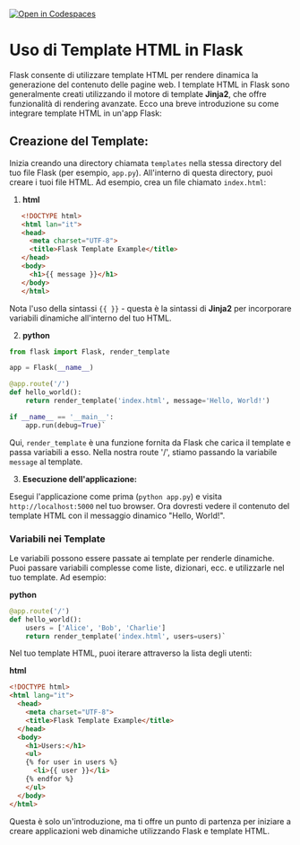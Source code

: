[![Open in Codespaces](https://classroom.github.com/assets/launch-codespace-2972f46106e565e64193e422d61a12cf1da4916b45550586e14ef0a7c637dd04.svg)](https://classroom.github.com/open-in-codespaces?assignment_repo_id=18018547)
# Uso di Template HTML in Flask

Flask consente di utilizzare template HTML per rendere dinamica la generazione del contenuto delle pagine web. I template HTML in Flask sono generalmente creati utilizzando il motore di template **Jinja2**, che offre funzionalità di rendering avanzate. Ecco una breve introduzione su come integrare template HTML in un'app Flask:

## Creazione del Template:

Inizia creando una directory chiamata `templates` nella stessa directory del tuo file Flask (per esempio, `app.py`). All'interno di questa directory, puoi creare i tuoi file HTML. Ad esempio, crea un file chiamato `index.html`:

1. **html**

```html
   <!DOCTYPE html> 
   <html lan="it"> 
   <head> 
     <meta charset="UTF-8">
     <title>Flask Template Example</title> 
   </head> 
   <body> 
     <h1>{{ message }}</h1>
   </body> 
   </html>
```

Nota l'uso della sintassi `{{ }}` - questa è la sintassi di **Jinja2** per incorporare variabili dinamiche all'interno del tuo HTML.

2. **python**

```python
from flask import Flask, render_template 

app = Flask(__name__) 

@app.route('/') 
def hello_world(): 
    return render_template('index.html', message='Hello, World!') 

if __name__ == '__main__': 
    app.run(debug=True)`
```

Qui, `render_template` è una funzione fornita da Flask che carica il template e passa variabili a esso. Nella nostra route '/', stiamo passando la variabile `message` al template.

3. **Esecuzione dell'applicazione:**

Esegui l'applicazione come prima (`python app.py`) e visita `http://localhost:5000` nel tuo browser. Ora dovresti vedere il contenuto del template HTML con il messaggio dinamico "Hello, World!".

### Variabili nei Template

Le variabili possono essere passate ai template per renderle dinamiche. Puoi passare variabili complesse come liste, dizionari, ecc. e utilizzarle nel tuo template. Ad esempio:

**python**

```python
@app.route('/') 
def hello_world(): 
    users = ['Alice', 'Bob', 'Charlie'] 
    return render_template('index.html', users=users)`
```

Nel tuo template HTML, puoi iterare attraverso la lista degli utenti:

**html**

```html
<!DOCTYPE html> 
<html lang="it">
  <head>
    <meta charset="UTF-8">
    <title>Flask Template Example</title> 
  </head> 
  <body> 
    <h1>Users:</h1> 
    <ul> 
    {% for user in users %} 
      <li>{{ user }}</li> 
    {% endfor %} 
    </ul> 
  </body>
</html>
```

Questa è solo un'introduzione, ma ti offre un punto di partenza per iniziare a creare applicazioni web dinamiche utilizzando Flask e template HTML.
